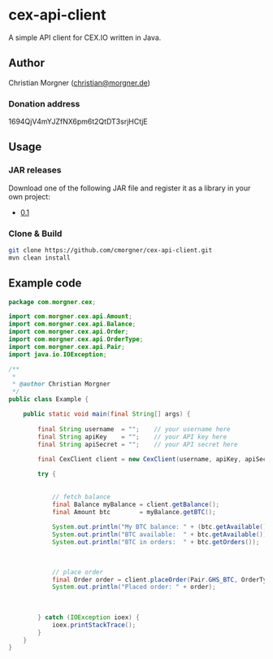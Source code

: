 # cex-api-client
A simple API client for CEX.IO written in Java.

## Author
Christian Morgner (christian@morgner.de)

### Donation address
1694QjV4mYJZfNX6pm6t2QtDT3srjHCtjE

## Usage
### JAR releases
Download one of the following JAR file and register it as a library in your own project:
- [0.1](https://github.com/cmorgner/cex-api-client/releases/tag/0.1)

### Clone & Build
```bash
git clone https://github.com/cmorgner/cex-api-client.git
mvn clean install
```

## Example code
```java
package com.morgner.cex;

import com.morgner.cex.api.Amount;
import com.morgner.cex.api.Balance;
import com.morgner.cex.api.Order;
import com.morgner.cex.api.OrderType;
import com.morgner.cex.api.Pair;
import java.io.IOException;

/**
 *
 * @author Christian Morgner
 */
public class Example {

	public static void main(final String[] args) {
		
		final String username  = "";	// your username here
		final String apiKey    = "";	// your API key here
		final String apiSecret = "";	// your API secret here
		
		final CexClient client = new CexClient(username, apiKey, apiSecret);

		try {
			
			
			// fetch balance
			final Balance myBalance = client.getBalance();
			final Amount btc        = myBalance.getBTC();
			
			System.out.println("My BTC balance: " + (btc.getAvailable() + btc.getOrders()));
			System.out.println("BTC available:  " + btc.getAvailable());
			System.out.println("BTC in orders:  " + btc.getOrders());

			
			
			// place order
			final Order order = client.placeOrder(Pair.GHS_BTC, OrderType.Buy, 1.0, 0.0001);
			System.out.println("Placed order: " + order);
			
			
			
		} catch (IOException ioex) {
			ioex.printStackTrace();
		}
	}
}
```
